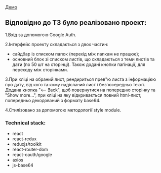 [Демо](https://medyanenko.github.io/spin-mail/)

## Відповідно до ТЗ було реалізовано проект:
1.Вхід за допомогою Google Auth.

2.Інтерфейс проекту складається з двох частин:
- сайдбар із списком папок (перехід між папкам не працює);
- основний блок зі списком листів, що складаються з теми листів та дати (по 50 шт на сторінці).
Також додані кнопки пагінації, для переходу між сторінками.

3.При кліці на обраний лист, рендириться прев"ю листа з інформацією про дату, від кого та кому надісланий лист і безпосередньо текст.
Додана кнопка "⟵ Back", щоб повернутися на попередню сторінку та "Show more...", при кліці на яку відкривається повний html-лист, попередньо декодований з формату base64.

4.Стилізовано за допомогою методології style module.

### Technical stack:
- react
- react-redux
- reduxjs/toolkit
- react-router-dom
- react-oauth/google
- axios
- js-base64